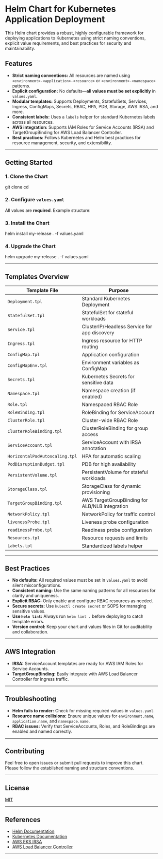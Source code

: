 # Helm Chart for Kubernetes Application Deployment

This Helm chart provides a robust, highly configurable framework for deploying applications to Kubernetes using strict naming conventions, explicit value requirements, and best practices for security and maintainability.

## Features

- **Strict naming conventions:** All resources are named using `<environment>-<application>-<resource>` or `<environment>-<namespace>` patterns.
- **Explicit configuration:** No defaults—**all values must be set explicitly** in `values.yaml`.
- **Modular templates:** Supports Deployments, StatefulSets, Services, Ingress, ConfigMaps, Secrets, RBAC, HPA, PDB, Storage, AWS IRSA, and more.
- **Consistent labels:** Uses a `labels` helper for standard Kubernetes labels across all resources.
- **AWS integration:** Supports IAM Roles for Service Accounts (IRSA) and TargetGroupBinding for AWS Load Balancer Controller.
- **Best practices:** Follows Kubernetes and Helm best practices for resource management, security, and extensibility.

---

## Getting Started

### 1. **Clone the Chart**

git clone <your-repo-url>
cd <your-chart-directory>


### 2. **Configure `values.yaml`**

All values are **required**. Example structure:

### 3. **Install the Chart**

helm install my-release . -f values.yaml

### 4. **Upgrade the Chart**

helm upgrade my-release . -f values.yaml

---

## Templates Overview

| Template File               | Purpose                                                                |
|-----------------------------|------------------------------------------------------------------------|
| `Deployment.tpl`            | Standard Kubernetes Deployment                                         |
| `StatefulSet.tpl`           | StatefulSet for stateful workloads                                     |
| `Service.tpl`               | ClusterIP/Headless Service for app discovery                           |
| `Ingress.tpl`               | Ingress resource for HTTP routing                                      |
| `ConfigMap.tpl`             | Application configuration                                              |
| `ConfigMapEnv.tpl`          | Environment variables as ConfigMap                                     |
| `Secrets.tpl`               | Kubernetes Secrets for sensitive data                                  |
| `Namespace.tpl`             | Namespace creation (if enabled)                                        |
| `Role.tpl`                  | Namespaced RBAC Role                                                   |
| `RoleBinding.tpl`           | RoleBinding for ServiceAccount                                         |
| `ClusterRole.tpl`           | Cluster-wide RBAC Role                                                 |
| `ClusterRoleBinding.tpl`    | ClusterRoleBinding for group access                                    |
| `ServiceAccount.tpl`        | ServiceAccount with IRSA annotation                                    |
| `HorizontalPodAutoscaling.tpl` | HPA for automatic scaling                                           |
| `PodDisruptionBudget.tpl`   | PDB for high availability                                              |
| `PersistentVolume.tpl`      | PersistentVolume for stateful workloads                                |
| `StorageClass.tpl`          | StorageClass for dynamic provisioning                                  |
| `TargetGroupBinding.tpl`    | AWS TargetGroupBinding for ALB/NLB integration                        |
| `NetworkPolicy.tpl`         | NetworkPolicy for traffic control                                      |
| `livenessProbe.tpl`         | Liveness probe configuration                                           |
| `readinessProbe.tpl`        | Readiness probe configuration                                          |
| `Resources.tpl`             | Resource requests and limits                                           |
| `Labels.tpl`                | Standardized labels helper                                             |

---

## Best Practices

- **No defaults:** All required values must be set in `values.yaml` to avoid silent misconfigurations.
- **Consistent naming:** Use the same naming patterns for all resources for clarity and uniqueness.
- **Explicit RBAC:** Only enable and configure RBAC resources as needed.
- **Secure secrets:** Use `kubectl create secret` or SOPS for managing sensitive values.
- **Use `helm lint`:** Always run `helm lint .` before deploying to catch template errors.
- **Version control:** Keep your chart and values files in Git for auditability and collaboration.

---

## AWS Integration

- **IRSA:** ServiceAccount templates are ready for AWS IAM Roles for Service Accounts.
- **TargetGroupBinding:** Easily integrate with AWS Load Balancer Controller for ingress traffic.

---

## Troubleshooting

- **Helm fails to render:** Check for missing required values in `values.yaml`.
- **Resource name collisions:** Ensure unique values for `environment.name`, `application.name`, and `namespace.name`.
- **RBAC issues:** Verify that ServiceAccounts, Roles, and RoleBindings are enabled and named correctly.

---

## Contributing

Feel free to open issues or submit pull requests to improve this chart.  
Please follow the established naming and structure conventions.

---

## License

[MIT](LICENSE)

---

## References

- [Helm Documentation](https://helm.sh/docs/)
- [Kubernetes Documentation](https://kubernetes.io/docs/)
- [AWS EKS IRSA](https://docs.aws.amazon.com/eks/latest/userguide/iam-roles-for-service-accounts.html)
- [AWS Load Balancer Controller](https://kubernetes-sigs.github.io/aws-load-balancer-controller/latest/)

---
